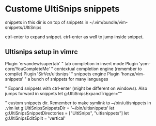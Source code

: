 
# Custome UltiSnips snippets

snippets in this dir is on top of snippets in ~/.vim/bundle/vim-snippets/UltiSnips

ctrl-enter to expand snippet. ctrl-enter as well to jump inside snippet.


## Ultisnips setup in vimrc

Plugin 'ervandew/supertab' " tab completion in insert mode
Plugin 'ycm-core/YouCompleteMe' " contextual completion engine (remember to compile)
Plugin 'SirVer/ultisnips' " snippets engine
Plugin 'honza/vim-snippets' " a bunch of snippets for many languages

" Expand snippets with ctrl-enter (might be different on windows). Also jumps forward in snippets
let g:UltiSnipsExpandTrigger="<C-J>"

" custom snippets dir. Remember to make symlink to ~/bin/ultisnippets in .vim
let g:UltiSnipsSnippetsDir             = '~/bin/ultisnippets'
let g:UltiSnipsSnippetDirectories      = ["UltiSnips", "ultisnippets"]
let g:UltiSnipsEditSplit               = 'vertical'

